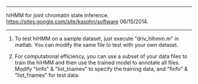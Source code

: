 **********************
hiHMM for joint chromatin state inference.
https://sites.google.com/site/kasohn/software
06/15/2014.
**********************


1. To test hiHMM on a sample dataset, just execute "driv_hihmm.m" in matlab. You can modify the same file to test with your own dataset. 

2. For computational efficiency, you can use a subset of your data files to train the hiHMM and then use the trained model to annotate all files. Modify "tinfo" &  "list_tnames" to specify the training data, and "finfo" & "list_fnames" for test data.  




